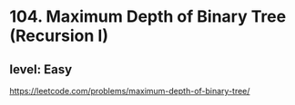 # 104. Maximum Depth of Binary Tree (Recursion I)
## level: Easy

https://leetcode.com/problems/maximum-depth-of-binary-tree/
